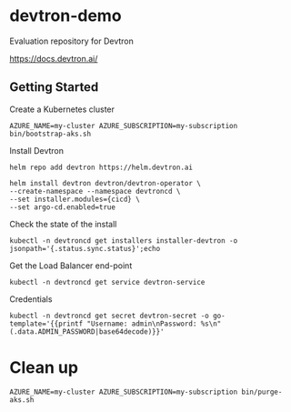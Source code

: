 # devtron-demo

Evaluation repository for Devtron

https://docs.devtron.ai/

## Getting Started

Create a Kubernetes cluster

```
AZURE_NAME=my-cluster AZURE_SUBSCRIPTION=my-subscription bin/bootstrap-aks.sh
```

Install Devtron

```
helm repo add devtron https://helm.devtron.ai

helm install devtron devtron/devtron-operator \
--create-namespace --namespace devtroncd \
--set installer.modules={cicd} \
--set argo-cd.enabled=true
```

Check the state of the install

```
kubectl -n devtroncd get installers installer-devtron -o jsonpath='{.status.sync.status}';echo
```

Get the Load Balancer end-point

```
kubectl -n devtroncd get service devtron-service
```

Credentials

```
kubectl -n devtroncd get secret devtron-secret -o go-template='{{printf "Username: admin\nPassword: %s\n" (.data.ADMIN_PASSWORD|base64decode)}}'
```

# Clean up

```
AZURE_NAME=my-cluster AZURE_SUBSCRIPTION=my-subscription bin/purge-aks.sh
```

